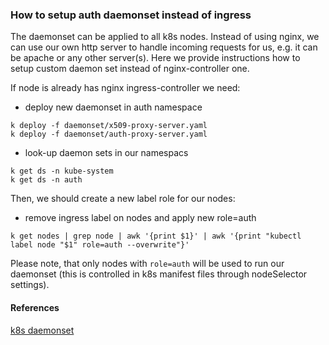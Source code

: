 ### How to setup auth daemonset instead of ingress
The daemonset can be applied to all k8s nodes. Instead of using nginx,
we can use our own http server to handle incoming requests for us, e.g.
it can be apache or any other server(s). Here we provide instructions
how to setup custom daemon set instead of nginx-controller one.

If node is already has nginx ingress-controller we need:
- deploy new daemonset in auth namespace
```
k deploy -f daemonset/x509-proxy-server.yaml
k deploy -f daemonset/auth-proxy-server.yaml
```

- look-up daemon sets in our namespacs
```
k get ds -n kube-system
k get ds -n auth
```

Then, we should create a new label role for our nodes:
- remove ingress label on nodes and apply new role=auth
```
k get nodes | grep node | awk '{print $1}' | awk '{print "kubectl label node "$1" role=auth --overwrite"}'
```
Please note, that only nodes with `role=auth` will be used to run our
daemonset (this is controlled in k8s manifest files through nodeSelector
settings).

#### References
[k8s daemonset](https://kubernetes.io/docs/concepts/workloads/controllers/daemonset/)
